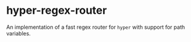 # hyper-regex-router
An implementation of a fast regex router for `hyper` with support for path variables.
